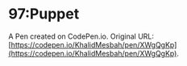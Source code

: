 # 97:Puppet

A Pen created on CodePen.io. Original URL: [https://codepen.io/KhalidMesbah/pen/XWgQgKp](https://codepen.io/KhalidMesbah/pen/XWgQgKp).


